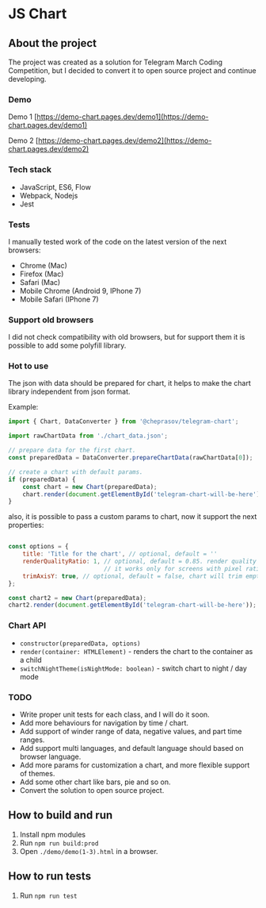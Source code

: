 # JS Chart

## About the project
The project was created as a solution for Telegram March Coding Competition, but I decided to convert it to open source project and continue developing.

### Demo

Demo 1 [https://demo-chart.pages.dev/demo1](https://demo-chart.pages.dev/demo1)

Demo 2 [https://demo-chart.pages.dev/demo2](https://demo-chart.pages.dev/demo2)

### Tech stack
- JavaScript, ES6, Flow
- Webpack, Nodejs
- Jest

### Tests
I manually tested work of the code on the latest version of the next browsers:
  - Chrome (Mac)
  - Firefox (Mac)
  - Safari (Mac)
  - Mobile Chrome (Android 9, IPhone 7)
  - Mobile Safari (IPhone 7)

### Support old browsers
I did not check compatibility with old browsers, but for support them it is possible to add some polyfill library.

### Hot to use
The json with data should be prepared for chart, it helps to make the chart library independent from json format.

Example:
```JavaScript
import { Chart, DataConverter } from '@cheprasov/telegram-chart';

import rawChartData from './chart_data.json';

// prepare data for the first chart.
const preparedData = DataConverter.prepareChartData(rawChartData[0]);

// create a chart with default params.
if (preparedData) {
    const chart = new Chart(preparedData);
    chart.render(document.getElementById('telegram-chart-will-be-here'));
}
```

also, it is possible to pass a custom params to chart, now it support the next properties:

```javaScript

const options = {
    title: 'Title for the chart', // optional, default = ''
    renderQualityRatio: 1, // optional, default = 0.85. render quality from 0 to 1
                           // it works only for screens with pixel ration > 1
    trimAxisY: true, // optional, default = false, chart will trim empty space on render.
};

const chart2 = new Chart(preparedData);
chart2.render(document.getElementById('telegram-chart-will-be-here'));
```

### Chart API

- `constructor(preparedData, options)`
- `render(container: HTMLElement)` - renders the chart to the container as a child
- `switchNightTheme(isNightMode: boolean)` - switch chart to night / day mode

### TODO

- Write proper unit tests for each class, and I will do it soon.
- Add more behaviours for navigation by time / chart.
- Add support of winder range of data, negative values, and part time ranges.
- Add support multi languages, and default language should based on browser language.
- Add more params for customization a chart, and more flexible support of themes.
- Add some other chart like bars, pie and so on.
- Convert the solution to open source project.

## How to build and run

1. Install npm modules
2. Run `npm run build:prod`
3. Open `./demo/demo(1-3).html` in a browser.

## How to run tests

1. Run `npm run test`
